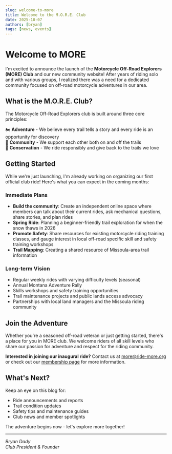 ```yaml
---
slug: welcome-to-more
title: Welcome to the M.O.R.E. Club
date: 2025-10-07
authors: [bryan]
tags: [news, events]
---
```


# Welcome to MORE

I'm excited to announce the launch of the **Motorcycle Off-Road Explorers (MORE) Club** and our new community website! After years of riding solo and with various groups, I realized there was a need for a dedicated community focused on off-road motorcycle adventures in our area.

<!-- truncate -->

## What is the M.O.R.E. Club?

The Motorcycle Off-Road Explorers club is built around three core principles:

🏍️ **Adventure** - We believe every trail tells a story and every ride is an opportunity for discovery  
🤝 **Community** - We support each other both on and off the trails  
🌲 **Conservation** - We ride responsibly and give back to the trails we love

## Getting Started

While we're just launching, I'm already working on organizing our first official club ride! Here's what you can expect in the coming months:

### Immediate Plans

- **Build the community**: Create an independent online space where members can talk about their current rides, ask mechanical questions, share stories, and plan rides
- **Spring Ride**: Planning a beginner-friendly trail exploration for when the snow thaws in 2026
- **Promote Safety**: Share resources for existing motorcycle riding training classes, and gauge interest in local off-road specific skill and safety training workshops
- **Trail Mapping**: Creating a shared resource of Missoula-area trail information

### Long-term Vision

- Regular weekly rides with varying difficulty levels (seasonal)
- Annual Montana Adventure Rally
- Skills workshops and safety training opportunities
- Trail maintenance projects and public lands access advocacy
- Partnerships with local land managers and the Missoula riding community

## Join the Adventure

Whether you're a seasoned off-road veteran or just getting started, there's a place for you in MORE club. We welcome riders of all skill levels who share our passion for adventure and respect for the riding community.

**Interested in joining our inaugural ride?** Contact us at more@ride-more.org or check out our [membership page](/members) for more information.

## What's Next?

Keep an eye on this blog for:

- Ride announcements and reports
- Trail condition updates  
- Safety tips and maintenance guides
- Club news and member spotlights

The adventure begins now - let's explore more together!

---
*Bryan Dady*  
*Club President & Founder*
